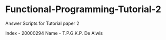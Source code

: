# Functional-Programming-Tutorial-2
Answer Scripts for Tutorial paper 2

Index - 20000294
Name - T.P.G.K.P. De Alwis
